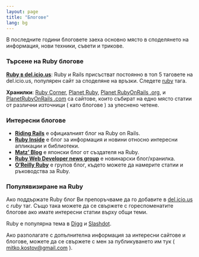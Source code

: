 ```yaml
---
layout: page
title: "Блогове"
lang: bg
---
```


В последните години блоговете заеха основно място в споделянето на информация, нови техники, съвети и трикове.

### Търсене на Ruby блогове

[**Ruby в del.icio.us**][1]\: Ruby и Rails присъстват постоянно в топ 5
таговете на del.icio.us, популярен сайт за споделяне на връзки. Следете
[ruby][1] тага.

**Хранилки**\: [Ruby Corner][3], [Planet Ruby][4], [Planet RubyOnRails
.org][5], и [PlanetRubyOnRails .com][6] са сайтове, които събират на
едно място статии от различни източници ( като блогове ) за улеснено
четене.

### Интересни блогове

* [**Riding Rails**][7] е официалният блог на Ruby on Rails.
* [**Ruby Inside**][8] е блог за информация и новини относно интересни
  апликации и библиотеки.
* [**Matz’ Blog**][9] е японски блог от създателя на Ruby.
* [**Ruby Web Developer news group**][10] e новинарски блог/хранилка.
* [**O’Reilly Ruby**][11] е групов блог, където можете да намерите
  статии и ръководства за Ruby.

### Популявизиране на Ruby

Ако поддържате Ruby блог Ви препоръчваме да го добавите в
[del.icio.us][12] с *ruby* таг. Също така можете да се свържете с
гореспоменатите блогове ако имате интересни статии върху общи теми.

Ruby е популярна тема в [Digg][13] и [Slashdot][14].

Ако разполагате с допълнителна информация за интересни сайтове и
блогове, можете да се свържете с мен за публикуването им тук (
mitko.kostov@gmail.com ).



[1]: http://del.icio.us/tag/ruby
[3]: http://rubycorner.com
[4]: http://planetruby.0x42.net/
[5]: http://www.planetrubyonrails.org/
[6]: http://www.planetrubyonrails.com/
[7]: http://weblog.rubyonrails.org/
[8]: http://www.rubyinside.com/
[9]: http://www.rubyist.net/~matz/
[10]: http://newsforwhatyoudo.com/groups/643ddee01cd911deaef1001aa018681c/news
[11]: http://oreillynet.com/ruby/
[12]: http://del.icio.us
[13]: http://digg.com/programming
[14]: http://developers.slashdot.org/
